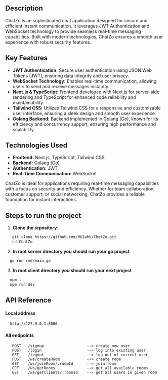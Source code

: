 ## Description

ChatZo is an sophisticated chat application designed for secure and efficient instant communication. It leverages JWT Authentication and WebSocket technology to provide seamless real-time messaging capabilities. Built with modern technologies, ChatZo ensures a smooth user experience with robust security features.

## Key Features

- **JWT Authentication:** Secure user authentication using JSON Web Tokens (JWT), ensuring data integrity and user privacy.
- **WebSocket Technology:** Enables real-time communication, allowing users to send and receive messages instantly.
- **Next.js & TypeScript:** Frontend developed with Next.js for server-side rendering and TypeScript for enhanced code reliability and maintainability.
- **Tailwind CSS:** Utilizes Tailwind CSS for a responsive and customizable user interface, ensuring a sleek design and smooth user experience.
- **Golang Backend:** Backend implemented in Golang (Go), known for its efficiency and concurrency support, ensuring high performance and scalability.

## Technologies Used

- **Frontend:** Next.js, TypeScript, Tailwind CSS
- **Backend:** Golang (Go)
- **Authentication:** JWT
- **Real-Time Communication:** WebSocket

ChatZo is ideal for applications requiring real-time messaging capabilities with a focus on security and efficiency. Whether for team collaboration, customer support, or social networking, ChatZo provides a reliable foundation for instant interactions.

## Steps to run the project

1. **Clone the repository**:
```bash
   git clone https://github.com/MUIabk/ChatZo.git
   cd ChatZo
```
2. **In root server directory you should run your go project**
```bash
  go run cmd/main.go
```
3. **In root client directory you should run your next project**
```bash
  npm i
  npm run dev
```

## API Reference

#### Local address
```bash
  http://127.0.0.1:8080
```
#### All endpoints

```http
   POST   /signup                   --> create new user
   POST   /login                    --> log into existing user
   GET    /logout                   --> log out of current user
   POST   /ws/createRoom            --> create room
   GET    /ws/joinRoom/:roomId      --> join room
   GET    /ws/getRooms              --> get all available rooms
   GET    /ws/getClients/:roomId    --> get all users in given room
```
